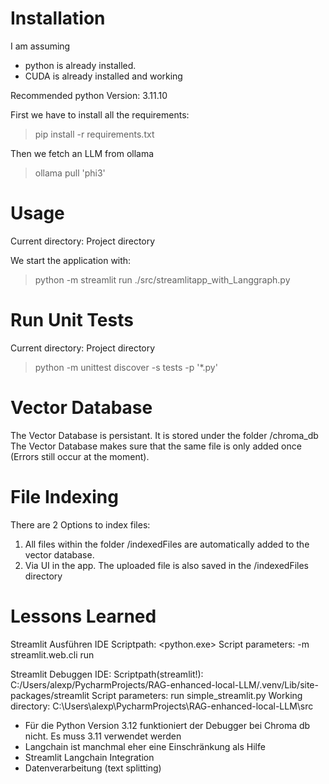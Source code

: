 # Installation

I am assuming

- python is already installed.
- CUDA is already installed and working

Recommended python Version: 3.11.10

First we have to install all the requirements:
> pip install -r requirements.txt

Then we fetch an LLM from ollama

> ollama pull 'phi3'

# Usage

Current directory: Project directory

We start the application with:
> python -m streamlit run ./src/streamlitapp_with_Langgraph.py

# Run Unit Tests

Current directory: Project directory
> python -m unittest discover -s tests -p '*.py'

# Vector Database

The Vector Database is persistant. It is stored under the folder /chroma_db
The Vector Database makes sure that the same file is only added once (Errors still occur at the moment).

# File Indexing

There are 2 Options to index files:

1. All files within the folder /indexedFiles are automatically added to the vector database.
2. Via UI in the app. The uploaded file is also saved in the /indexedFiles directory

# Lessons Learned

Streamlit Ausführen IDE
Scriptpath: <python.exe>
Script parameters: -m streamlit.web.cli run

Streamlit Debuggen IDE:
Scriptpath(streamlit!): C:/Users/alexp/PycharmProjects/RAG-enhanced-local-LLM/.venv/Lib/site-packages/streamlit
Script parameters: run simple_streamlit.py
Working directory: C:\Users\alexp\PycharmProjects\RAG-enhanced-local-LLM\src

- Für die Python Version 3.12 funktioniert der Debugger bei Chroma db nicht. Es muss 3.11 verwendet werden
- Langchain ist manchmal eher eine Einschränkung als Hilfe
- Streamlit Langchain Integration
- Datenverarbeitung (text splitting)